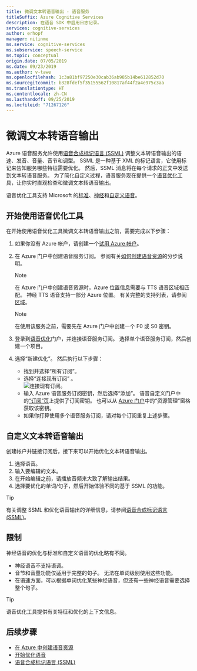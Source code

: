 ```yaml
---
title: 微调文本转语音输出 - 语音服务
titleSuffix: Azure Cognitive Services
description: 在语音 SDK 中启用日志记录。
services: cognitive-services
author: erhopf
manager: nitinme
ms.service: cognitive-services
ms.subservice: speech-service
ms.topic: conceptual
origin.date: 07/05/2019
ms.date: 09/23/2019
ms.author: v-tawe
ms.openlocfilehash: 1c3a81bf97250e30cab36ab985b14be612852d70
ms.sourcegitcommit: b328fdef5f35155562f10817af44f2a4e975c3aa
ms.translationtype: HT
ms.contentlocale: zh-CN
ms.lasthandoff: 09/25/2019
ms.locfileid: "71267126"
---
```

# <a name="fine-tune-text-to-speech-output"></a>微调文本转语音输出

Azure 语音服务允许使用[语音合成标记语言 (SSML)](speech-synthesis-markup.md) 调整文本转语音输出的语速、发音、音量、音节和调型。 SSML 是一种基于 XML 的标记语言，它使用标记来告知服务哪些特征需要优化。 然后，SSML 消息将在每个请求的正文中发送到文本转语音服务。 为了简化自定义过程，语音服务现在提供一个[语音优化](https://speech.microsoft.com/portal?projecttype=voicetuning)工具，让你实时直观检查和微调文本转语音输出。

语音优化工具支持 Microsoft 的[标准](language-support.md#standard-voices)、[神经](language-support.md#text-to-speech)和[自定义语音](how-to-custom-voice-create-voice.md)。

## <a name="get-started-with-the-voice-tuning-tool"></a>开始使用语音优化工具

在开始使用语音优化工具微调文本转语音输出之前，需要完成以下步骤：

1. 如果你没有 Azure 帐户，请创建一个[试用 Azure 帐户](https://www.azure.cn/pricing/1rmb-trial-full/?form-type=identityauth)。

2. 在 Azure 门户中创建语音服务订阅。 参阅有关[如何创建语音资源](get-started.md#create-a-speech-resource-in-azure)的分步说明。

    >[!NOTE]
    >在 Azure 门户中创建语音资源时，Azure 位置信息需要与 TTS 语音区域相匹配。 神经 TTS 语音支持一部分 Azure 位置。 有关完整的支持列表，请参阅[区域](regions.md#text-to-speech)。

    >[!NOTE]
    >在使用该服务之前，需要先在 Azure 门户中创建一个 F0 或 S0 密钥。

4. 登录到[语音优化](https://speech.microsoft.com/portal?projecttype=voicetuning)门户，并连接语音服务订阅。 选择单个语音服务订阅，然后创建一个项目。
5. 选择“新建优化”。  然后执行以下步骤：

   * 找到并选择“所有订阅”。   
   * 选择“连接现有订阅”  。  
     ![连接现有订阅](./media/custom-voice/custom-voice-connect-subscription.png)。
   * 输入 Azure 语音服务订阅密钥，然后选择“添加”。  语音自定义门户中的[“订阅”页](https://speech.microsoft.com/portal?noredirect=true)上提供了订阅密钥。 也可以从 [Azure 门户](https://portal.azure.cn/)中的“资源管理”窗格获取该密钥。
   * 如果你打算使用多个语音服务订阅，请对每个订阅重复上述步骤。

## <a name="customize-the-text-to-speech-output"></a>自定义文本转语音输出

创建帐户并链接订阅后，接下来可以开始优化文本转语音输出。

1. 选择语音。
2. 输入要编辑的文本。
3. 在开始编辑之前，请播放音频来大致了解输出结果。
4. 选择要优化的单词/句子，然后开始体验不同的基于 SSML 的功能。

>[!TIP]
> 有关调整 SSML 和优化语音输出的详细信息，请参阅[语音合成标记语言 (SSML)](speech-synthesis-markup.md)。

## <a name="limitations"></a>限制

神经语音的优化与标准和自定义语音的优化略有不同。

* 神经语音不支持语调。
* 音节和音量功能仅适用于完整的句子。 无法在单词级别使用这些功能。
* 在语速方面，可以根据单词优化某些神经语音，但还有一些神经语音需要选择整个句子。

> [!TIP]
> 语音优化工具提供有关特征和优化的上下文信息。

## <a name="next-steps"></a>后续步骤
* [在 Azure 中创建语音资源](get-started.md#create-a-speech-resource-in-azure)
* [开始优化语音](https://speech.microsoft.com/app.html#/VoiceTuning)
* [语音合成标记语言 (SSML)](speech-synthesis-markup.md)
